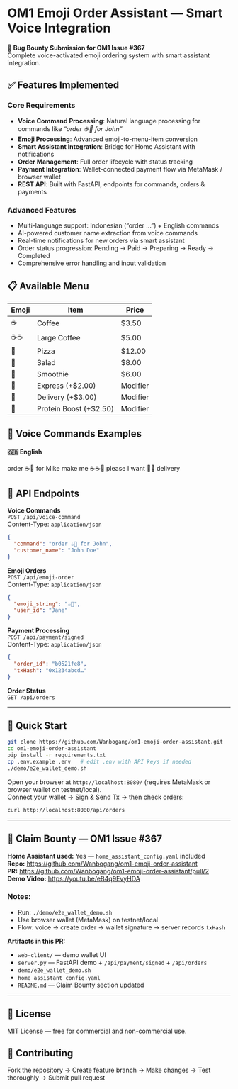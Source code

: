 # OM1 Emoji Order Assistant — Smart Voice Integration

🎉 **Bug Bounty Submission for OM1 Issue #367**  
Complete voice-activated emoji ordering system with smart assistant integration.

## ✅ Features Implemented

### Core Requirements
- **Voice Command Processing**: Natural language processing for commands like _“order ☕🍕 for John”_  
- **Emoji Processing**: Advanced emoji-to-menu-item conversion  
- **Smart Assistant Integration**: Bridge for Home Assistant with notifications  
- **Order Management**: Full order lifecycle with status tracking  
- **Payment Integration**: Wallet-connected payment flow via MetaMask / browser wallet  
- **REST API**: Built with FastAPI, endpoints for commands, orders & payments  

### Advanced Features
- Multi-language support: Indonesian (“order …”) + English commands  
- AI-powered customer name extraction from voice commands  
- Real-time notifications for new orders via smart assistant  
- Order status progression: Pending → Paid → Preparing → Ready → Completed  
- Comprehensive error handling and input validation  

## 📋 Available Menu

| Emoji | Item             | Price  |
|-------|------------------|--------|
| ☕     | Coffee           | $3.50  |
| ☕☕    | Large Coffee     | $5.00  |
| 🍕     | Pizza            | $12.00 |
| 🥗     | Salad            | $8.00  |
| 🥤     | Smoothie         | $6.00  |
| 🚀     | Express (+$2.00) | Modifier |
| 📍     | Delivery (+$3.00)| Modifier |
| 💪     | Protein Boost (+$2.50) | Modifier |

## 🎤 Voice Commands Examples

#### 🇬🇧 English
order ☕🥐 for Mike
make me ☕☕🍰 please
I want 🍕🥤 delivery

## 🔧 API Endpoints

**Voice Commands**  
`POST /api/voice-command`  
Content-Type: `application/json`
```json
{
  "command": "order ☕🍕 for John",
  "customer_name": "John Doe"
}
```

**Emoji Orders**  
`POST /api/emoji-order`  
Content-Type: `application/json`
```json
{
  "emoji_string": "☕🥗",
  "user_id": "Jane"
}
```

**Payment Processing**  
`POST /api/payment/signed`  
Content-Type: `application/json`
```json
{
  "order_id": "b0521fe8",
  "txHash": "0x1234abcd…"
}
```

**Order Status**  
`GET /api/orders`

---

## 🧪 Quick Start
```bash
git clone https://github.com/Wanbogang/om1-emoji-order-assistant.git
cd om1-emoji-order-assistant
pip install -r requirements.txt
cp .env.example .env   # edit .env with API keys if needed
./demo/e2e_wallet_demo.sh
```

Open your browser at `http://localhost:8080/` (requires MetaMask or browser wallet on testnet/local).  
Connect your wallet → Sign & Send Tx → then check orders:
```bash
curl http://localhost:8080/api/orders
```

---

## 🏁 Claim Bounty — OM1 Issue #367
**Home Assistant used:** Yes — `home_assistant_config.yaml` included  
**Repo:** https://github.com/Wanbogang/om1-emoji-order-assistant  
**PR:** https://github.com/Wanbogang/om1-emoji-order-assistant/pull/2  
**Demo Video:** https://youtu.be/eB4q9EvyHDA  

### Notes:
- Run: `./demo/e2e_wallet_demo.sh`
- Use browser wallet (MetaMask) on testnet/local
- Flow: voice → create order → wallet signature → server records `txHash`

**Artifacts in this PR:**
- `web-client/` — demo wallet UI  
- `server.py` — FastAPI demo + `/api/payment/signed` + `/api/orders`  
- `demo/e2e_wallet_demo.sh`  
- `home_assistant_config.yaml`  
- `README.md` — Claim Bounty section updated

---

## 📝 License
MIT License — free for commercial and non-commercial use.

## 🤝 Contributing
Fork the repository → Create feature branch → Make changes → Test thoroughly → Submit pull request

